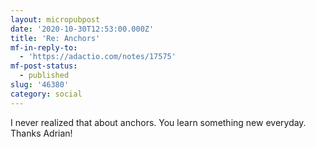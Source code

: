 ```yaml
---
layout: micropubpost
date: '2020-10-30T12:53:00.000Z'
title: 'Re: Anchors'
mf-in-reply-to:
  - 'https://adactio.com/notes/17575'
mf-post-status:
  - published
slug: '46380'
category: social
---
```

I never realized that about anchors. You learn something new everyday. Thanks Adrian!
